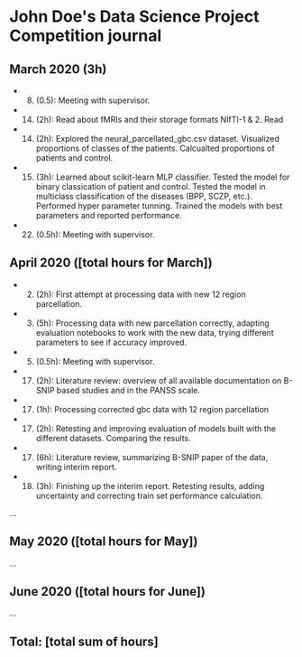 # John Doe's Data Science Project Competition journal

## March 2020 (3h)

* 8. (0.5): Meeting with supervisor.
* 14. (2h): Read about fMRIs and their storage formats NIfTI-1 & 2. Read 
* 14. (2h): Explored the neural_parcellated_gbc.csv dataset. Visualized proportions of classes of the patients. Calcualted proportions of patients and control. 
* 15. (3h): Learned about scikit-learn MLP classifier. Tested the model for binary classication of patient and control. Tested the model in multiclass classification of the diseases (BPP, SCZP, etc.). Performed hyper parameter tunning. Trained the models with best parameters and reported performance.
* 22. (0.5h): Meeting with supervisor.


## April 2020 ([total hours for March])

* 2. (2h): First attempt at processing data with new 12 region parcellation.
* 3. (5h): Processing data with new parcellation correctly, adapting evaluation notebooks to work with the new data, trying different 
parameters to see if accuracy improved.
* 5. (0.5h): Meeting with supervisor.
* 17. (2h): Literature review: overview of all available documentation on B-SNIP based studies and in the PANSS scale.
* 17. (1h): Processing corrected gbc data with 12 region parcellation
* 17. (2h): Retesting and improving evaluation of models built with the different datasets. Comparing the results.
* 17. (6h): Literature review, summarizing B-SNIP paper of the data, writing interim report. 
* 18. (3h): Finishing up the interim report. Retesting results, adding uncertainty and correcting train set performance calculation.

...

## May 2020 ([total hours for May])

...

## June 2020 ([total hours for June])

...

## Total: [total sum of hours]
